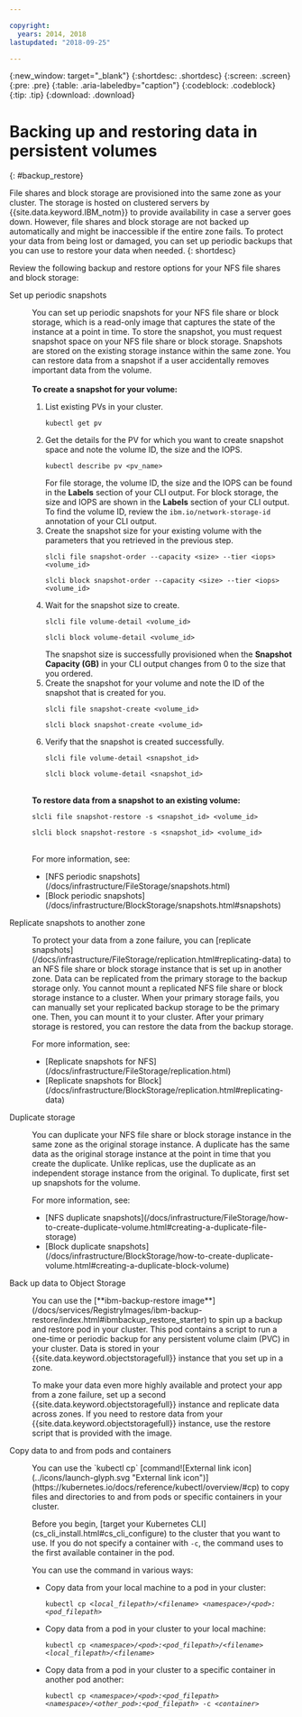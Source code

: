 ```yaml
---

copyright:
  years: 2014, 2018
lastupdated: "2018-09-25"

---
```


{:new_window: target="_blank"}
{:shortdesc: .shortdesc}
{:screen: .screen}
{:pre: .pre}
{:table: .aria-labeledby="caption"}
{:codeblock: .codeblock}
{:tip: .tip}
{:download: .download}


# Backing up and restoring data in persistent volumes
{: #backup_restore}

File shares and block storage are provisioned into the same zone as your cluster. The storage is hosted on clustered servers by {{site.data.keyword.IBM_notm}} to provide availability in case a server goes down. However, file shares and block storage are not backed up automatically and might be inaccessible if the entire zone fails. To protect your data from being lost or damaged, you can set up periodic backups that you can use to restore your data when needed.
{: shortdesc}

Review the following backup and restore options for your NFS file shares and block storage:

<dl>
  <dt>Set up periodic snapshots</dt>
  <dd><p>You can set up periodic snapshots for your NFS file share or block storage, which is a read-only image that captures the state of the instance at a point in time. To store the snapshot, you must request snapshot space on your NFS file share or block storage. Snapshots are stored on the existing storage instance within the same zone. You can restore data from a snapshot if a user accidentally removes important data from the volume. </br></br> <strong>To create a snapshot for your volume: </strong><ol><li>List existing PVs in your cluster. <pre class="pre"><code>kubectl get pv</code></pre></li><li>Get the details for the PV for which you want to create snapshot space and note the volume ID, the size and the IOPS. <pre class="pre"><code>kubectl describe pv &lt;pv_name&gt;</code></pre> For file storage, the volume ID, the size and the IOPS can be found in the <strong>Labels</strong> section of your CLI output. For block storage, the size and IOPS are shown in the <strong>Labels</strong> section of your CLI output. To find the volume ID, review the <code>ibm.io/network-storage-id</code> annotation of your CLI output. </li><li>Create the snapshot size for your existing volume with the parameters that you retrieved in the previous step. <pre class="pre"><code>slcli file snapshot-order --capacity &lt;size&gt; --tier &lt;iops&gt; &lt;volume_id&gt;</code></pre><pre class="pre"><code>slcli block snapshot-order --capacity &lt;size&gt; --tier &lt;iops&gt; &lt;volume_id&gt;</code></pre></li><li>Wait for the snapshot size to create. <pre class="pre"><code>slcli file volume-detail &lt;volume_id&gt;</code></pre><pre class="pre"><code>slcli block volume-detail &lt;volume_id&gt;</code></pre>The snapshot size is successfully provisioned when the <strong>Snapshot Capacity (GB)</strong> in your CLI output changes from 0 to the size that you ordered. </li><li>Create the snapshot for your volume and note the ID of the snapshot that is created for you. <pre class="pre"><code>slcli file snapshot-create &lt;volume_id&gt;</code></pre><pre class="pre"><code>slcli block snapshot-create &lt;volume_id&gt;</code></pre></li><li>Verify that the snapshot is created successfully. <pre class="pre"><code>slcli file volume-detail &lt;snapshot_id&gt;</code></pre><pre class="pre"><code>slcli block volume-detail &lt;snapshot_id&gt;</code></pre></li></ol></br><strong>To restore data from a snapshot to an existing volume: </strong><pre class="pre"><code>slcli file snapshot-restore -s &lt;snapshot_id&gt; &lt;volume_id&gt;</code></pre><pre class="pre"><code>slcli block snapshot-restore -s &lt;snapshot_id&gt; &lt;volume_id&gt;</code></pre></br>For more information, see:<ul><li>[NFS periodic snapshots](/docs/infrastructure/FileStorage/snapshots.html)</li><li>[Block periodic snapshots](/docs/infrastructure/BlockStorage/snapshots.html#snapshots)</li></ul></p></dd>
  <dt>Replicate snapshots to another zone</dt>
 <dd><p>To protect your data from a zone failure, you can [replicate snapshots](/docs/infrastructure/FileStorage/replication.html#replicating-data) to an NFS file share or block storage instance that is set up in another zone. Data can be replicated from the primary storage to the backup storage only. You cannot mount a replicated NFS file share or block storage instance to a cluster. When your primary storage fails, you can manually set your replicated backup storage to be the primary one. Then, you can mount it to your cluster. After your primary storage is restored, you can restore the data from the backup storage.</p>
 <p>For more information, see:<ul><li>[Replicate snapshots for NFS](/docs/infrastructure/FileStorage/replication.html)</li><li>[Replicate snapshots for Block](/docs/infrastructure/BlockStorage/replication.html#replicating-data)</li></ul></p></dd>
 <dt>Duplicate storage</dt>
 <dd><p>You can duplicate your NFS file share or block storage instance in the same zone as the original storage instance. A duplicate has the same data as the original storage instance at the point in time that you create the duplicate. Unlike replicas, use the duplicate as an independent storage instance from the original. To duplicate, first set up snapshots for the volume.</p>
 <p>For more information, see:<ul><li>[NFS duplicate snapshots](/docs/infrastructure/FileStorage/how-to-create-duplicate-volume.html#creating-a-duplicate-file-storage)</li><li>[Block duplicate snapshots](/docs/infrastructure/BlockStorage/how-to-create-duplicate-volume.html#creating-a-duplicate-block-volume)</li></ul></p></dd>
  <dt>Back up data to Object Storage</dt>
  <dd><p>You can use the [**ibm-backup-restore image**](/docs/services/RegistryImages/ibm-backup-restore/index.html#ibmbackup_restore_starter) to spin up a backup and restore pod in your cluster. This pod contains a script to run a one-time or periodic backup for any persistent volume claim (PVC) in your cluster. Data is stored in your {{site.data.keyword.objectstoragefull}} instance that you set up in a zone.</p>
  <p>To make your data even more highly available and protect your app from a zone failure, set up a second {{site.data.keyword.objectstoragefull}} instance and replicate data across zones. If you need to restore data from your {{site.data.keyword.objectstoragefull}} instance, use the restore script that is provided with the image.</p></dd>
<dt>Copy data to and from pods and containers</dt>
<dd><p>You can use the `kubectl cp` [command![External link icon](../icons/launch-glyph.svg "External link icon")](https://kubernetes.io/docs/reference/kubectl/overview/#cp) to copy files and directories to and from pods or specific containers in your cluster.</p>
<p>Before you begin, [target your Kubernetes CLI](cs_cli_install.html#cs_cli_configure) to the cluster that you want to use. If you do not specify a container with <code>-c</code>, the command uses to the first available container in the pod.</p>
<p>You can use the command in various ways:</p>
<ul>
<li>Copy data from your local machine to a pod in your cluster: <pre class="pre"><code>kubectl cp <var>&lt;local_filepath&gt;/&lt;filename&gt;</var> <var>&lt;namespace&gt;/&lt;pod&gt;:&lt;pod_filepath&gt;</var></code></pre></li>
<li>Copy data from a pod in your cluster to your local machine: <pre class="pre"><code>kubectl cp <var>&lt;namespace&gt;/&lt;pod&gt;:&lt;pod_filepath&gt;/&lt;filename&gt;</var> <var>&lt;local_filepath&gt;/&lt;filename&gt;</var></code></pre></li>
<li>Copy data from a pod in your cluster to a specific container in another pod another: <pre class="pre"><code>kubectl cp <var>&lt;namespace&gt;/&lt;pod&gt;:&lt;pod_filepath&gt;</var> <var>&lt;namespace&gt;/&lt;other_pod&gt;:&lt;pod_filepath&gt;</var> -c <var>&lt;container></var></code></pre></li>
</ul></dd>
  </dl>
